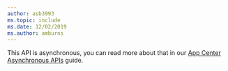 ```yaml
---
author: asb3993
ms.topic: include
ms.date: 12/02/2019
ms.author: amburns
---
```


This API is asynchronous, you can read more about that in our [App Center Asynchronous APIs](../android-async.md) guide.
